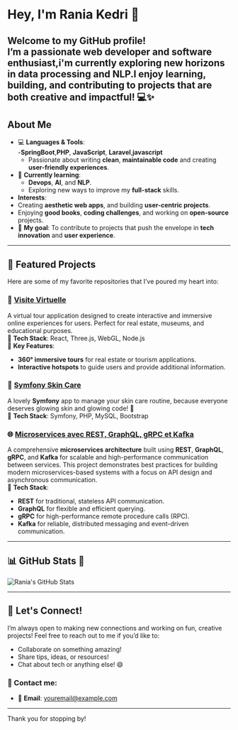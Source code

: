 #  Hey, I'm Rania Kedri 🌸

Welcome to my GitHub profile!  
I’m a passionate **web developer** and **software enthusiast**,i'm currently exploring new horizons in  **data processing** and **NLP**.I enjoy learning, building, and contributing to projects that are both creative and impactful! 💻✨
---

##  About Me

- 💻 **Languages & Tools**:  
  -**SpringBoot**,**PHP**, **JavaScript**, **Laravel**,**javascript**
  - Passionate about writing **clean**, **maintainable code** and creating **user-friendly experiences**.  
- 🌱 **Currently learning**:  
  - **Devops**, **AI**, and **NLP**.  
  - Exploring new ways to improve my **full-stack** skills.  
-  **Interests**:  
  - Creating **aesthetic web apps**, and building **user-centric projects**.  
  - Enjoying **good books**, **coding challenges**, and working on **open-source** projects.  
- 🎯 **My goal**: To contribute to projects that push the envelope in **tech innovation** and **user experience**. 

---

## 🌺 Featured Projects

Here are some of my favorite repositories that I’ve poured my heart into:

### 🌿 [**Visite Virtuelle**](https://github.com/RaniaKedri1/visite-virtuelle)  
A virtual tour application designed to create interactive and immersive online experiences for users. Perfect for real estate, museums, and educational purposes.  
🔧 **Tech Stack**: React, Three.js, WebGL, Node.js  
📝 **Key Features**:
- **360° immersive tours** for real estate or tourism applications.
- **Interactive hotspots** to guide users and provide additional information.

### 💅 [**Symfony Skin Care**](https://github.com/RaniaKedri1/symfony_skin_care)  
A lovely **Symfony** app to manage your skin care routine, because everyone deserves glowing skin and glowing code! 🌟  
🔧 **Tech Stack**: Symfony, PHP, MySQL, Bootstrap  


### 🌐 [**Microservices avec REST, GraphQL, gRPC et Kafka**](https://github.com/RaniaKedri1/microservices-avec-rest-graphql-grpc-et-kafka)  
A comprehensive **microservices architecture** built using **REST**, **GraphQL**, **gRPC**, and **Kafka** for scalable and high-performance communication between services. This project demonstrates best practices for building modern microservices-based systems with a focus on API design and asynchronous communication.  
🔧 **Tech Stack**:  
- **REST** for traditional, stateless API communication.
- **GraphQL** for flexible and efficient querying.
- **gRPC** for high-performance remote procedure calls (RPC).
- **Kafka** for reliable, distributed messaging and event-driven communication.

---

## 📊 GitHub Stats 🌟

![Rania's GitHub Stats](https://github-readme-stats.vercel.app/api?username=RaniaKedri1&show_icons=true&hide_title=true&hide=prs&count_private=true&theme=gradient)

---

## 🌸 Let's Connect! 

I’m always open to making new connections and working on fun, creative projects! Feel free to reach out to me if you’d like to:

- Collaborate on something amazing!  
- Share tips, ideas, or resources!  
- Chat about tech or anything else! 😄

### 🌸 Contact me:
- 📧 **Email**: [youremail@example.com](mailto:raniakedri@gmail.com)

---

Thank you for stopping by!

